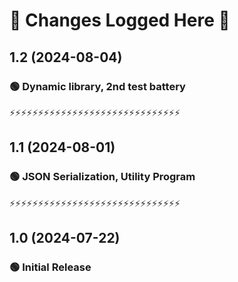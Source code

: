 
# 🔱 Changes Logged Here 🔱

## 1.2 (2024-08-04)

### 🟢 Dynamic library, 2nd test battery

⚡️⚡️⚡️⚡️⚡️⚡️⚡️⚡️⚡️⚡️⚡️⚡️⚡️⚡️⚡️⚡️⚡️⚡️⚡️⚡️⚡️⚡️⚡️⚡️⚡️⚡️⚡️⚡️⚡️⚡️

## 1.1 (2024-08-01)

### 🟢 JSON Serialization, Utility Program

⚡️⚡️⚡️⚡️⚡️⚡️⚡️⚡️⚡️⚡️⚡️⚡️⚡️⚡️⚡️⚡️⚡️⚡️⚡️⚡️⚡️⚡️⚡️⚡️⚡️⚡️⚡️⚡️⚡️⚡️

## 1.0 (2024-07-22)
 
### 🟢 Initial Release
